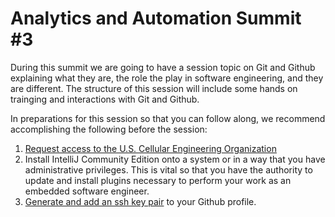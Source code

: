 # Analytics and Automation Summit #3

During this summit we are going to have a session topic on Git and Github explaining what they are, the role the play in software engineering, and they are different. The structure of this session will include some hands on trainging and interactions with Git and Github.

In preparations for this session so that you can follow along, we recommend accomplishing the following before the session:

1. [Request access to the U.S. Cellular Engineering Organization](uscc-organization.md)
1. Install IntelliJ Community Edition onto a system or in a way that you have administrative privileges. This is vital so that you have the authority to update and install plugins necessary to perform your work as an embedded software engineer.
1. [Generate and add an ssh key pair](generate-ssh-key.md) to your Github profile.